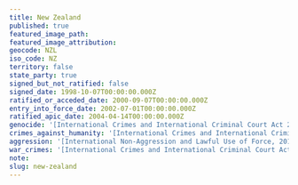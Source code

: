```yaml
---
title: New Zealand
published: true
featured_image_path:
featured_image_attribution:
geocode: NZL
iso_code: NZ
territory: false
state_party: true
signed_but_not_ratified: false
signed_date: 1998-10-07T00:00:00.000Z
ratified_or_acceded_date: 2000-09-07T00:00:00.000Z
entry_into_force_date: 2002-07-01T00:00:00.000Z
ratified_apic_date: 2004-04-14T00:00:00.000Z
genocide: '[International Crimes and International Criminal Court Act 2000 - Part II - Section 9](https://iccdb.hrlc.net/data/doc/151/keyword/46/)'
crimes_against_humanity: '[International Crimes and International Criminal Court Act 2000, Part 2, Section 10](https://iccdb.hrlc.net/data/doc/151/keyword/13/)'
aggression: '[International Non-Aggression and Lawful Use of Force, 2012](http://crimeofaggression.info/2013/01/new-zealand-international-non-aggression-and-lawful-use-of-force-implementation-of-amendment-to-statute-of-rome-bill-2012/)'
war_crimes: '[International Crimes and International Criminal Court Act 2000, Part 2, Section 11](http://www.legislation.govt.nz/act/public/2000/0026/28.0/DLM63091.html)'
note:
slug: new-zealand
---
```



